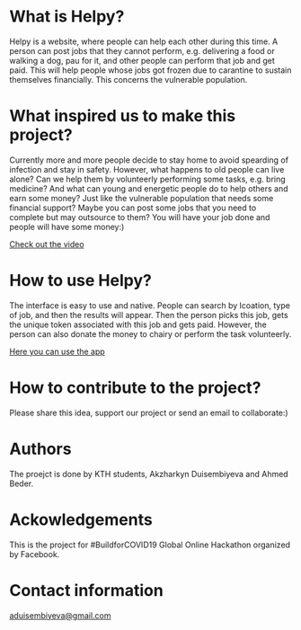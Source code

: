 # What is Helpy?
Helpy is a website, where people can help each other during this time. A person can post jobs that they cannot perform, e.g. delivering a food or walking a dog, pau for it, and other people can perform that job and get paid. This will help people whose jobs got frozen due to carantine to sustain themselves financially. This concerns the vulnerable population.   

# What inspired us to make this project?
Currently more and more people decide to stay home to avoid spearding of infection and stay in safety. However, what happens to old people can live alone? Can we help them by volunteerly performing some tasks, e.g. bring medicine? And what can young and energetic people do to help others and earn some money? Just like the vulnerable population that needs some financial support? Maybe you can post some jobs that you need to complete but may outsource to them? You will have your job done and people will have some money:)  

[Check out the video](https://vimeo.com/402104354)
# How to use Helpy?
The interface is easy to use and native. People can search by lcoation, type of job, and then the results will appear. Then the person picks this job, gets the unique token associated with this job and gets paid. However, the person can also donate the money to chairy or perform the task volunteerly.

[Here you can use the app](https://facebook-hackathon-covid19.herokuapp.com)

# How to contribute to the project?
Please share this idea, support our project or send an email to collaborate:)

# Authors
The proejct is done by KTH students, Akzharkyn Duisembiyeva and Ahmed Beder.

# Ackowledgements
This is the project for #BuildforCOVID19 Global Online Hackathon organized by Facebook.

# Contact information
aduisembiyeva@gmail.com

